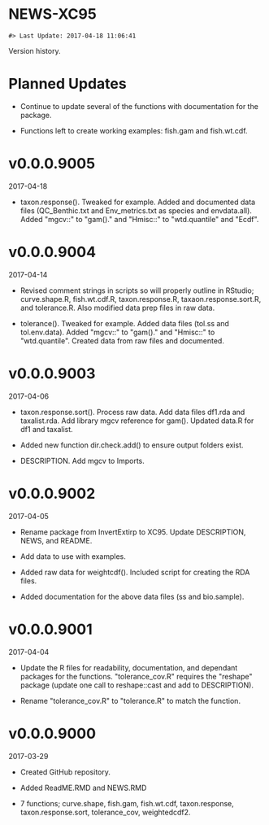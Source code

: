 NEWS-XC95
================

<!-- NEWS.md is generated from NEWS.Rmd. Please edit that file -->
    #> Last Update: 2017-04-18 11:06:41

Version history.

Planned Updates
===============

-   Continue to update several of the functions with documentation for the package.

-   Functions left to create working examples: fish.gam and fish.wt.cdf.

v0.0.0.9005
===========

2017-04-18

-   taxon.response(). Tweaked for example. Added and documented data files (QC\_Benthic.txt and Env\_metrics.txt as species and envdata.all). Added "mgcv::" to "gam()." and "Hmisc::" to "wtd.quantile" and "Ecdf".

v0.0.0.9004
===========

2017-04-14

-   Revised comment strings in scripts so will properly outline in RStudio; curve.shape.R, fish.wt.cdf.R, taxon.response.R, taxaon.response.sort.R, and tolerance.R. Also modified data prep files in raw data.

-   tolerance(). Tweaked for example. Added data files (tol.ss and tol.env.data). Added "mgcv::" to "gam()." and "Hmisc::" to "wtd.quantile". Created data from raw files and documented.

v0.0.0.9003
===========

2017-04-06

-   taxon.response.sort(). Process raw data. Add data files df1.rda and taxalist.rda. Add library mgcv reference for gam(). Updated data.R for df1 and taxalist.

-   Added new function dir.check.add() to ensure output folders exist.

-   DESCRIPTION. Add mgcv to Imports.

v0.0.0.9002
===========

2017-04-05

-   Rename package from InvertExtirp to XC95. Update DESCRIPTION, NEWS, and README.

-   Add data to use with examples.

-   Added raw data for weightcdf(). Included script for creating the RDA files.

-   Added documentation for the above data files (ss and bio.sample).

v0.0.0.9001
===========

2017-04-04

-   Update the R files for readability, documentation, and dependant packages for the functions. "tolerance\_cov.R" requires the "reshape" package (update one call to reshape::cast and add to DESCRIPTION).

-   Rename "tolerance\_cov.R" to "tolerance.R" to match the function.

v0.0.0.9000
===========

2017-03-29

-   Created GitHub repository.

-   Added ReadME.RMD and NEWS.RMD

-   7 functions; curve.shape, fish.gam, fish.wt.cdf, taxon.response, taxon.response.sort, tolerance\_cov, weightedcdf2.
